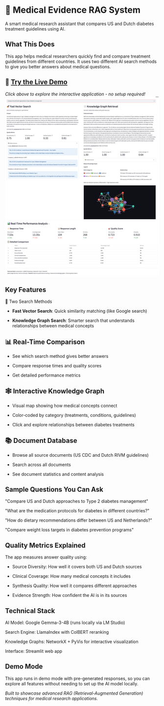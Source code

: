 # 🏥 Medical Evidence RAG System
A smart medical research assistant that compares US and Dutch diabetes treatment guidelines using AI.

## What This Does
This app helps medical researchers quickly find and compare treatment guidelines from different countries. It uses two different AI search methods to give you better answers about medical questions.

## 🚀 **[Try the Live Demo](https://med-rag1.streamlit.app/)**
*Click above to explore the interactive application - no setup required!*
![Medical RAG System Interface](screenshots/main.png)
![Medical RAG System Comparison between Vector Search and KG rerank](screenshots/metrics.png)


## Key Features
🚀 Two Search Methods
- **Fast Vector Search**: Quick similarity matching (like Google search)

- **Knowledge Graph Search**: Smarter search that understands relationships between medical concepts

## 📊 Real-Time Comparison
- See which search method gives better answers

- Compare response times and quality scores

- Get detailed performance metrics

## 🕸️ Interactive Knowledge Graph
- Visual map showing how medical concepts connect

- Color-coded by category (treatments, conditions, guidelines)

- Click and explore relationships between diabetes treatments

## 📚 Document Database
- Browse all source documents (US CDC and Dutch RIVM guidelines)

- Search across all documents

- See document statistics and content analysis

## Sample Questions You Can Ask
"Compare US and Dutch approaches to Type 2 diabetes management"

"What are the medication protocols for diabetes in different countries?"

"How do dietary recommendations differ between US and Netherlands?"

"Compare weight loss targets in diabetes prevention programs"

## Quality Metrics Explained
The app measures answer quality using:

- Source Diversity: How well it covers both US and Dutch sources

- Clinical Coverage: How many medical concepts it includes

- Synthesis Quality: How well it compares different approaches

- Evidence Strength: How confident the AI is in its sources

## Technical Stack
AI Model: Google Gemma-3-4B (runs locally via LM Studio)

Search Engine: LlamaIndex with ColBERT reranking

Knowledge Graphs: NetworkX + PyVis for interactive visualization

Interface: Streamlit web app

## Demo Mode
This app runs in demo mode with pre-generated responses, so you can explore all features without needing to set up the AI model locally.

*Built to showcase advanced RAG (Retrieval-Augmented Generation) techniques for medical research applications.*